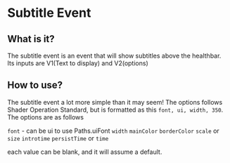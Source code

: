 # Subtitle Event

## What is it?

The subtitle event is an event that will show subtitles above the healthbar. Its inputs are V1(Text to display) and V2(options)

## How to use?

The subtitle event a lot more simple than it may seem! The options follows Shader Operation Standard, but is formatted as this `font, ui, width, 350`. The options are as follows

`font` - can be ui to use Paths.uiFont
`width`
`mainColor`
`borderColor`
`scale` or `size`
`introtime`
`persistTime` or `time`

each value can be blank, and it will assume a default.